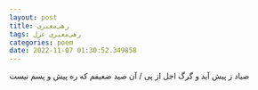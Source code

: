 ```yaml
---
layout: post
title: رهی‌معیری
tags: رهی‌معیری غزل
categories: poem
date: 2022-11-07 01:30:52.349858
---
```


صیاد ز پیش آید و گرگ اجل از پی / آن صید ضعیفم که ره پیش و پسم نیست